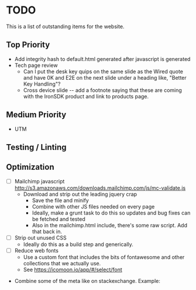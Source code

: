 # TODO

This is a list of outstanding items for the website.

## Top Priority

- Add integrity hash to default.html generated after javascript is generated
- Tech page review
    - Can I put the desk key quips on the same slide as the Wired quote and have 0K and E2E on the next slide under a heading like, "Better Key Handling"?
    - Cross device slide -- add a footnote saying that these are coming with the IronSDK product and link to products page.

## Medium Priority

- UTM

## Testing / Linting


## Optimization

- [ ] Mailchimp javascript http://s3.amazonaws.com/downloads.mailchimp.com/js/mc-validate.js
    - Download and strip out the leading jquery crap
        - Save the file and minify
        - Combine with other JS files needed on every page
        - Ideally, make a grunt task to do this so updates and bug fixes can be fetched and tested
        - Also in the mailchimp.html include, there's some raw script.  Add that back in.
- [ ] Strip out unused CSS
    - Ideally do this as a build step and generically.
- [ ] Reduce web fonts
    - Use a custom font that includes the bits of fontawesome and other collections that we actually use.
    - See https://icomoon.io/app/#/select/font
- Combine some of the meta like on stackexchange.  Example:

    <meta name="twitter:description" property="og:description" itemprop="description" content="It ..." />
